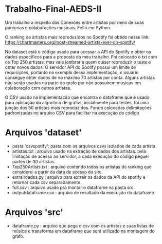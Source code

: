 # Trabalho-Final-AEDS-II
Um trabalho a respeito das Conexões entre artistas por meio de suas parcerias e colaborações musicais. Feito em Python.

O ranking de artistas mais reproduzidos no Spotify foi obtido nesse link:
https://chartmasters.org/most-streamed-artists-ever-on-spotify/

No dataset está o código usado para acessar a API do Spotify e obter os dados específicos para a proposta do meu trabalho.
Foi colocado o txt com os Top 250 artistas, mas vale lembrar a quem quiser reproduzir o teste e obter novos dados:
O servidor API do Spotify possui um limite de requisições, portanto no exemplo dessa implementação, o usuário consegue obter dados de no máximo 70 artistas por conta.
Alguns artistas não serão usados na parte do grafo por não possuírem músicas em colaboração com outros artistas.

O CSV usado na implementação que encontra o dataframe que é usado para aplicação do algoritmo de grafos, inicialmente para testes, foi uma junção dos 50 artistas mais reproduzidos.
Foram colocadas delimitações padronizadas no arquivo CSV para facilitar na execução do código.

# Arquivos 'dataset'

- pasta 'csvspotify': pasta com os arquivos csvs isolados de cada artista.
- artistas.txt : arquivo usado na extração de dados dos artistas. pela limitação de acesso ao servidor, a cada execução do código peguei partes de 30 artistas.
- Top250Artists.txt : arquivo contendo todos os artistas do ranking que considerei a partir da data de acesso do site.
- extrairdados.py : arquivo para extrair os dados da API do spotify e retornar cada csv separadamente.
- full.csv : arquivo usado pra montar o dataframe na pasta src.
- outputdataframe.csv : arquivo de resultado da execução do dataframe.

# Arquivos 'src'

- dataframe.py : arquivo que pega o csv com os artistas e suas listas de música e transforma em dataframe que será utilizado na montagem do grafo.
